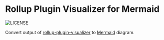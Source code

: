 # Rollup Plugin Visualizer for Mermaid

![LICENSE](https://img.shields.io/badge/LICENSE-WTFPL-ff3670?style=for-the-badge)

Convert output of [rollup-plugin-visualizer](https://github.com/btd/rollup-plugin-visualizer) to [Mermaid](https://mermaid.js.org) diagram.
